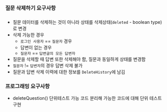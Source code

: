 ### 질문 삭제하기 요구사항
### 

- 질문 데이터를 삭제하는 것이 아니라 상태를 삭제상태(`deleted` - boolean type)로 변경
- 삭제 가능한 경우
  - `로그인 사용자` == `질문자` 경우
  - 답변이 없는 경우
  - `질문자` == `답변글의 모든 답변자`
- 질문을 삭제할 때 답변 또한 삭제해야 함, 질문과 동일하게 상태를 변경함
- `질문자` != `답변자`의 경우 답변 삭제 불가
- 질문과 답변 삭제 이력에 대한 정보를 `DeleteHistory`에 남김

### 프로그래밍 요구사항

- deleteQuestion() 단위테스트 가능 코드 분리해 가능한 코드에 대해 단위 테스트 구현
